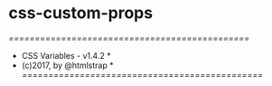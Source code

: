 # css-custom-props
*==============================================* 
*  CSS Variables - v1.4.2                      *
*  (c)2017, by @htmlstrap                      *
*==============================================*
